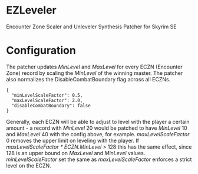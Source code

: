 # EZLeveler
Encounter Zone Scaler and Unleveler Synthesis Patcher for Skyrim SE

# Configuration
The patcher updates *MinLevel* and *MaxLevel* for every ECZN (Encounter Zone) record by scaling the *MinLevel* of the winning master. The patcher also normalizes the DisableCombatBoundary flag across all ECZNs.
```
{
  "minLevelScaleFactor": 0.5,
  "maxLevelScaleFactor": 2.0,
  "disableCombatBoundary": false
}
```
Generally, each ECZN will be able to adjust to level with the player a certain amount - a record with *MinLevel* 20 would be patched to have *MinLevel* 10 and *MaxLevel* 40 with the config above, for example.
*maxLevelScaleFactor* 0 removes the upper limit on leveling with the player. If *maxLevelScaleFactor * ECZN.MinLevel* > 128 this has the same effect, since 128 is an upper bound on *MaxLevel* and *MinLevel* values.
*minLevelScaleFactor* set the same as *maxLevelScaleFactor* enforces a strict level on the ECZN.
